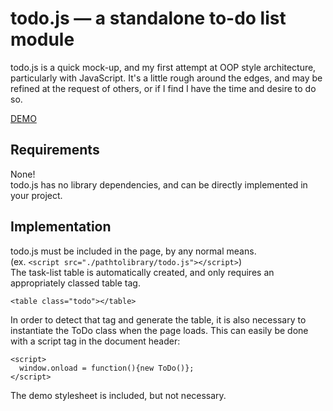todo.js — a standalone to-do list module
=======
todo.js is a quick mock-up, and my first attempt at OOP style architecture, particularly with JavaScript.
It's a little rough around the edges, and may be refined at the request of others, or if I find I have the time and desire to do so.


[DEMO](http://j-srv.net/todo.html)

Requirements
-------
None!<br />
todo.js has no library dependencies, and can be directly implemented in your project.

Implementation
-------
todo.js must be included in the page, by any normal means.<br />
(ex. ```<script src="./pathtolibrary/todo.js"></script>```)<br />
The task-list table is automatically created, and only requires an appropriately classed table tag.

```<table class="todo"></table>```

In order to detect that tag and generate the table, it is also necessary to instantiate the ToDo class when the page loads.
This can easily be done with a script tag in the document header:
```
<script>
  window.onload = function(){new ToDo()};
</script>
```

The demo stylesheet is included, but not necessary.
